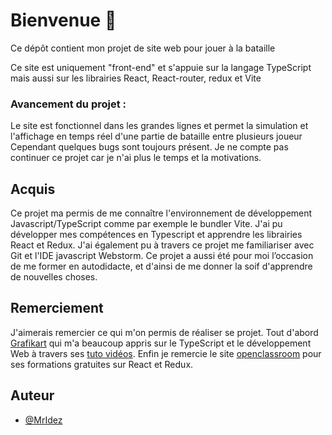 # Bienvenue 👋

Ce dépôt contient mon projet de site web pour jouer à la bataille

Ce site est uniquement "front-end" et s'appuie sur la langage TypeScript mais aussi sur les librairies React, React-router, redux et Vite

### Avancement du projet :
Le site est fonctionnel dans les grandes lignes et permet la simulation et l'affichage en temps réel d'une partie de bataille entre plusieurs joueur
Cependant quelques bugs sont toujours présent. Je ne compte pas continuer ce projet car je n'ai plus le temps et la motivations.

## Acquis
Ce projet ma permis de me connaître l'environnement de développement Javascript/TypeScript comme par exemple le bundler Vite.
J'ai pu développer mes compétences en Typescript et apprendre les librairies React et Redux.
J'ai également pu à travers ce projet me familiariser avec Git et l'IDE javascript Webstorm.
Ce projet a aussi été pour moi l’occasion de me former en autodidacte, et d'ainsi de me donner la soif d'apprendre de nouvelles choses.

## Remerciement 

J'aimerais remercier ce qui m'on permis de réaliser se projet. Tout d'abord [Grafikart](https://grafikart.fr/) qui m'a beaucoup appris sur le TypeScript et le développement Web à travers ses [tuto vidéos](https://www.youtube.com/user/grafikarttv). Enfin je remercie le site [openclassroom](https://openclassrooms.com/) pour ses formations gratuites sur React et Redux.

## Auteur

- [@MrIdez](https://www.github.com/MrIdez)